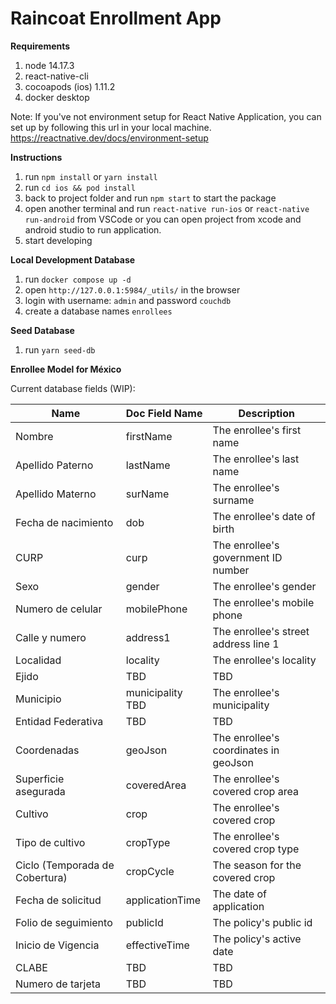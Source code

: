 # Raincoat Enrollment App


**Requirements**

1. node 14.17.3
2. react-native-cli
3. cocoapods (ios) 1.11.2
4. docker desktop

Note: If you've not environment setup for React Native Application, you can set up by following this url in your local machine.
https://reactnative.dev/docs/environment-setup
  
**Instructions**

1. run `npm install` or `yarn install`
2. run `cd ios && pod install`
3. back to project folder and run `npm start` to start the package
4. open another terminal and run `react-native run-ios` or `react-native run-android` from VSCode or you can open project from xcode and android studio to run      application.
5. start developing

**Local Development Database**

1. run `docker compose up -d`
2. open `http://127.0.0.1:5984/_utils/` in the browser
3. login with username: `admin` and password `couchdb`
4. create a database names `enrollees`

**Seed Database**

1. run `yarn seed-db`

**Enrollee Model for México**

Current database fields (WIP):

Name | Doc Field Name | Description
---|---|---
Nombre | firstName | The enrollee's first name
Apellido Paterno | lastName | The enrollee's last name
Apellido Materno | surName | The enrollee's surname
Fecha de nacimiento | dob | The enrollee's date of birth
CURP | curp | The enrollee's government ID number
Sexo | gender | The enrollee's gender
Numero de celular | mobilePhone | The enrollee's mobile phone
Calle y numero | address1 | The enrollee's street address line 1
Localidad | locality | The enrollee's locality
Ejido | TBD | TBD
Municipio | municipality TBD | The enrollee's municipality
Entidad Federativa | TBD | TBD
Coordenadas | geoJson | The enrollee's coordinates in geoJson
Superficie asegurada | coveredArea | The enrollee's covered crop  area
Cultivo | crop | The enrollee's covered crop
Tipo de cultivo | cropType | The enrollee's covered crop type
Ciclo (Temporada de Cobertura) | cropCycle | The season for the covered crop
Fecha de solicitud | applicationTime | The date of application
Folio de seguimiento | publicId | The policy's public id
Inicio de Vigencia | effectiveTime |The policy's active date
CLABE | TBD | TBD
Numero de tarjeta | TBD | TBD
